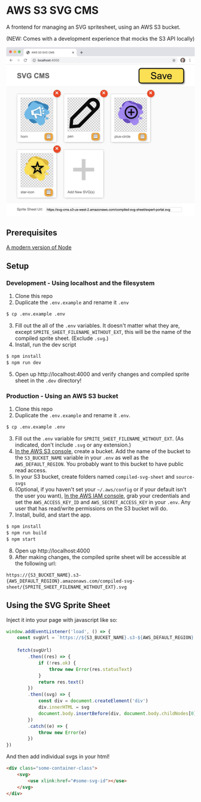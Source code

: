 # AWS S3 SVG CMS
A frontend for managing an SVG spritesheet, using an AWS S3 bucket.

(NEW: Comes with a development experience that mocks the S3 API locally)

![AWS S3 SVG CMS Screenshot](screenshot.jpg)

## Prerequisites
[A modern version of Node](https://nodejs.org/en/download/)


## Setup
### Development - Using localhost and the filesystem
1. Clone this repo
2. Duplicate the `.env.example` and rename it `.env`
```bash
$ cp .env.example .env
```
3. Fill out the all of the `.env` variables. It doesn't matter what they are, except `SPRITE_SHEET_FILENAME_WITHOUT_EXT`, this will be the name of the compiled sprite sheet. (Exclude `.svg`.)
4. Install, run the dev script
```bash
$ npm install
$ npm run dev
```
5. Open up http://localhost:4000 and verify changes and compiled sprite sheet in the `.dev` directory!

### Production - Using an AWS S3 bucket

1. Clone this repo
2. Duplicate the `.env.example` and rename it `.env`.
```bash
$ cp .env.example .env
```
3. Fill out the `.env` variable for `SPRITE_SHEET_FILENAME_WITHOUT_EXT`. (As indicated, don't include `.svg` or any extension.)
4. [In the AWS S3 console](https://s3.console.aws.amazon.com/s3/), create a bucket. Add the name of the bucket to the `S3_BUCKET_NAME` variable in your `.env` as well as the `AWS_DEFAULT_REGION`. You probably want to this bucket to have public read access.
5. In your S3 bucket, create folders named `compiled-svg-sheet` and `source-svgs`
6. (Optional, if you haven't set your `~/.aws/config` or if your default isn't the user you want), [In the AWS IAM console](https://console.aws.amazon.com/iam/home#/security_credentials), grab your credentials and set the `AWS_ACCESS_KEY_ID` and `AWS_SECRET_ACCESS_KEY` in your `.env`. Any user that has read/write permissions on the S3 bucket will do.
7. Install, build, and start the app.
```bash
$ npm install
$ npm run build
$ npm start
```
8. Open up http://localhost:4000
9. After making changes, the compiled sprite sheet will be accessible at the following url:
```
https://{S3_BUCKET_NAME}.s3-{AWS_DEFAULT_REGION}.amazonaws.com/compiled-svg-sheet/{SPRITE_SHEET_FILENAME_WITHOUT_EXT}.svg
```

## Using the SVG Sprite Sheet
Inject it into your page with javascript like so:

```javascript
window.addEventListener('load', () => {
	const svgUrl = `https://${S3_BUCKET_NAME}.s3-${AWS_DEFAULT_REGION}.amazonaws.com/compiled-svg-sheet/${SPRITE_SHEET_FILENAME_WITHOUT_EXT}.svg`

	fetch(svgUrl)
		.then((res) => {
			if (!res.ok) {
				throw new Error(res.statusText)
			}
			return res.text()
		})
		.then((svg) => {
			const div = document.createElement('div')
			div.innerHTML = svg
			document.body.insertBefore(div, document.body.childNodes[0])
		})
		.catch((e) => {
			throw new Error(e)
		})
})
```

And then add individual svgs in your html!

```html
<div class="some-container-class">
	<svg>
		<use xlink:href="#some-svg-id"></use>
	</svg>
</div>
```
